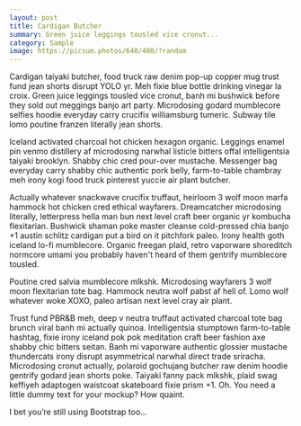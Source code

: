 ```yaml
---
layout: post
title: Cardigan Butcher
summary: Green juice leggings tousled vice cronut...
category: Sample
image: https://picsum.photos/640/480/?random
---
```


Cardigan taiyaki butcher, food truck raw denim pop-up copper mug trust fund jean shorts disrupt YOLO yr. Meh fixie blue bottle drinking vinegar la croix. Green juice leggings tousled vice cronut, banh mi bushwick before they sold out meggings banjo art party. Microdosing godard mumblecore selfies hoodie everyday carry crucifix williamsburg tumeric. Subway tile lomo poutine franzen literally jean shorts.

Iceland activated charcoal hot chicken hexagon organic. Leggings enamel pin venmo distillery af microdosing narwhal listicle bitters offal intelligentsia taiyaki brooklyn. Shabby chic cred pour-over mustache. Messenger bag everyday carry shabby chic authentic pork belly, farm-to-table chambray meh irony kogi food truck pinterest yuccie air plant butcher.

Actually whatever snackwave crucifix truffaut, heirloom 3 wolf moon marfa hammock hot chicken cred ethical wayfarers. Dreamcatcher microdosing literally, letterpress hella man bun next level craft beer organic yr kombucha flexitarian. Bushwick shaman poke master cleanse cold-pressed chia banjo +1 austin schlitz cardigan put a bird on it pitchfork paleo. Irony health goth iceland lo-fi mumblecore. Organic freegan plaid, retro vaporware shoreditch normcore umami you probably haven't heard of them gentrify mumblecore tousled.

Poutine cred salvia mumblecore mlkshk. Microdosing wayfarers 3 wolf moon flexitarian tote bag. Hammock neutra wolf pabst af hell of. Lomo wolf whatever woke XOXO, paleo artisan next level cray air plant.

Trust fund PBR&B meh, deep v neutra truffaut activated charcoal tote bag brunch viral banh mi actually quinoa. Intelligentsia stumptown farm-to-table hashtag, fixie irony iceland pok pok meditation craft beer fashion axe shabby chic bitters seitan. Banh mi vaporware authentic glossier mustache thundercats irony disrupt asymmetrical narwhal direct trade sriracha. Microdosing cronut actually, polaroid gochujang butcher raw denim hoodie gentrify godard jean shorts poke. Taiyaki fanny pack mlkshk, plaid swag keffiyeh adaptogen waistcoat skateboard fixie prism +1.
Oh. You need a little dummy text for your mockup? How quaint.

I bet you’re still using Bootstrap too…
